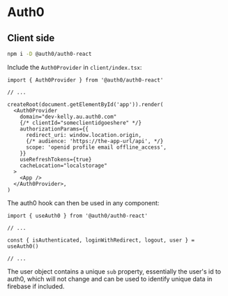 # Auth0

## Client side

```bash
npm i -D @auth0/auth0-react
```

Include the `Auth0Provider` in `client/index.tsx`:

```tsx
import { Auth0Provider } from '@auth0/auth0-react'

// ...

createRoot(document.getElementById('app')).render(
  <Auth0Provider
    domain="dev-kelly.au.auth0.com"
    {/* clientId="someclientidgoeshere" */}
    authorizationParams={{
      redirect_uri: window.location.origin,
      {/* audience: 'https://the-app-url/api', */}
      scope: 'openid profile email offline_access',
    }}
    useRefreshTokens={true}
    cacheLocation="localstorage"
  >
    <App />
  </Auth0Provider>,
)
```

The auth0 hook can then be used in any component:

```tsx
import { useAuth0 } from '@auth0/auth0-react'

// ...

const { isAuthenticated, loginWithRedirect, logout, user } = useAuth0()

// ...
```

The user object contains a unique `sub` property, essentially the user's id to auth0, which will not change and can be used to identify unique data in firebase if included.
